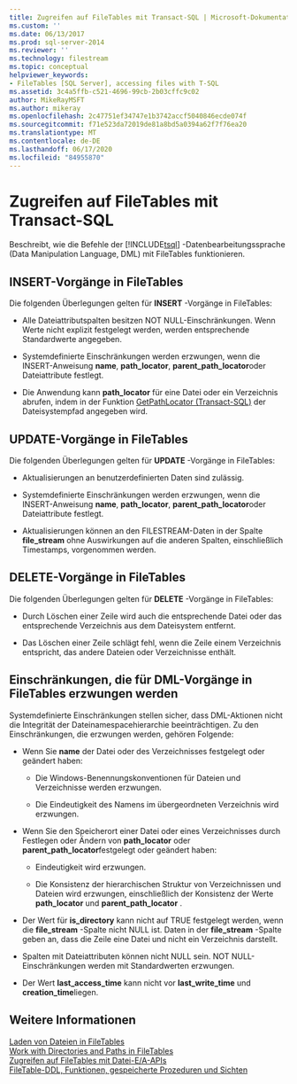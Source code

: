 ```yaml
---
title: Zugreifen auf FileTables mit Transact-SQL | Microsoft-Dokumentation
ms.custom: ''
ms.date: 06/13/2017
ms.prod: sql-server-2014
ms.reviewer: ''
ms.technology: filestream
ms.topic: conceptual
helpviewer_keywords:
- FileTables [SQL Server], accessing files with T-SQL
ms.assetid: 3c4a5ffb-c521-4696-99cb-2b03cffc9c02
author: MikeRayMSFT
ms.author: mikeray
ms.openlocfilehash: 2c47751ef34747e1b3742accf5040846ecde074f
ms.sourcegitcommit: f71e523da72019de81a8bd5a0394a62f7f76ea20
ms.translationtype: MT
ms.contentlocale: de-DE
ms.lasthandoff: 06/17/2020
ms.locfileid: "84955870"
---
```

# <a name="access-filetables-with-transact-sql"></a>Zugreifen auf FileTables mit Transact-SQL
  Beschreibt, wie die Befehle der [!INCLUDE[tsql](../../includes/tsql-md.md)] -Datenbearbeitungssprache (Data Manipulation Language, DML) mit FileTables funktionieren.  
  
##  <a name="insert-operations-on-filetables"></a><a name="BasicsInsert"></a> INSERT-Vorgänge in FileTables  
 Die folgenden Überlegungen gelten für **INSERT** -Vorgänge in FileTables:  
  
-   Alle Dateiattributspalten besitzen NOT NULL-Einschränkungen. Wenn Werte nicht explizit festgelegt werden, werden entsprechende Standardwerte angegeben.  
  
-   Systemdefinierte Einschränkungen werden erzwungen, wenn die INSERT-Anweisung **name**, **path_locator**, **parent_path_locator**oder Dateiattribute festlegt.  
  
-   Die Anwendung kann **path_locator** für eine Datei oder ein Verzeichnis abrufen, indem in der Funktion [GetPathLocator &#40;Transact-SQL&#41;](/sql/relational-databases/system-functions/getpathlocator-transact-sql) der Dateisystempfad angegeben wird.  
  
##  <a name="update-operations-on-filetables"></a><a name="BasicsUpdate"></a> UPDATE-Vorgänge in FileTables  
 Die folgenden Überlegungen gelten für **UPDATE** -Vorgänge in FileTables:  
  
-   Aktualisierungen an benutzerdefinierten Daten sind zulässig.  
  
-   Systemdefinierte Einschränkungen werden erzwungen, wenn die INSERT-Anweisung **name**, **path_locator**, **parent_path_locator**oder Dateiattribute festlegt.  
  
-   Aktualisierungen können an den FILESTREAM-Daten in der Spalte **file_stream** ohne Auswirkungen auf die anderen Spalten, einschließlich Timestamps, vorgenommen werden.  
  
##  <a name="delete-operations-on-filetables"></a><a name="BasicsDelete"></a> DELETE-Vorgänge in FileTables  
 Die folgenden Überlegungen gelten für **DELETE** -Vorgänge in FileTables:  
  
-   Durch Löschen einer Zeile wird auch die entsprechende Datei oder das entsprechende Verzeichnis aus dem Dateisystem entfernt.  
  
-   Das Löschen einer Zeile schlägt fehl, wenn die Zeile einem Verzeichnis entspricht, das andere Dateien oder Verzeichnisse enthält.  
  
##  <a name="constraints-that-are-enforced-for-dml-operations-on-filetables"></a><a name="BasicsConstraints"></a> Einschränkungen, die für DML-Vorgänge in FileTables erzwungen werden  
 Systemdefinierte Einschränkungen stellen sicher, dass DML-Aktionen nicht die Integrität der Dateinamespacehierarchie beeinträchtigen. Zu den Einschränkungen, die erzwungen werden, gehören Folgende:  
  
-   Wenn Sie **name** der Datei oder des Verzeichnisses festgelegt oder geändert haben:  
  
    -   Die Windows-Benennungskonventionen für Dateien und Verzeichnisse werden erzwungen.  
  
    -   Die Eindeutigkeit des Namens im übergeordneten Verzeichnis wird erzwungen.  
  
-   Wenn Sie den Speicherort einer Datei oder eines Verzeichnisses durch Festlegen oder Ändern von **path_locator** oder **parent_path_locator**festgelegt oder geändert haben:  
  
    -   Eindeutigkeit wird erzwungen.  
  
    -   Die Konsistenz der hierarchischen Struktur von Verzeichnissen und Dateien wird erzwungen, einschließlich der Konsistenz der Werte **path_locator** und **parent_path_locator** .  
  
-   Der Wert für **is_directory** kann nicht auf TRUE festgelegt werden, wenn die **file_stream** -Spalte nicht NULL ist. Daten in der **file_stream** -Spalte geben an, dass die Zeile eine Datei und nicht ein Verzeichnis darstellt.  
  
-   Spalten mit Dateiattributen können nicht NULL sein. NOT NULL-Einschränkungen werden mit Standardwerten erzwungen.  
  
-   Der Wert **last_access_time** kann nicht vor **last_write_time** und **creation_time**liegen.  
  
## <a name="see-also"></a>Weitere Informationen  
 [Laden von Dateien in FileTables](load-files-into-filetables.md)   
 [Work with Directories and Paths in FileTables](work-with-directories-and-paths-in-filetables.md)   
 [Zugreifen auf FileTables mit Datei-E/A-APIs](access-filetables-with-file-input-output-apis.md)   
 [FileTable-DDL, Funktionen, gespeicherte Prozeduren und Sichten](../views/views.md)  
  
  
